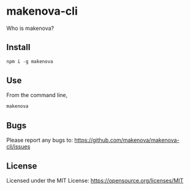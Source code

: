 # makenova-cli

Who is makenova?

## Install

```js
npm i -g makenova
```

## Use

From the command line,

```sh
makenova
```

## Bugs

Please report any bugs to: https://github.com/makenova/makenova-cli/issues

## License

Licensed under the MIT License: https://opensource.org/licenses/MIT
